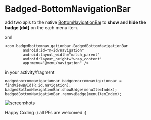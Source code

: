 # Badged-BottomNavigationBar
add two apis to the native [BottomNavigationBar](https://developer.android.com/reference/android/support/design/widget/BottomNavigationView) to **show and hide the badge [dot]** on the each menu item.



xml 
```
<com.badgedbottomnavigationbar.BadgedBottomNavigationBar
        android:id="@+id/navigation"
        android:layout_width="match_parent"
        android:layout_height="wrap_content"
        app:menu="@menu/navigation" />
```
in your activity/fragment
```
BadgedBottomNavigationBar badgedBottomNavigationBar = findViewById(R.id.navigation);
badgedBottomNavigationBar.showBadge(menuItemIndex);
badgedBottomNavigationBar.removeBadge(menuItemIndex);
```

![screenshots](https://i.ibb.co/C657jTB/Screenshot-20190327-150328.png)



Happy Coding :) 
all PRs are welcomed :)
